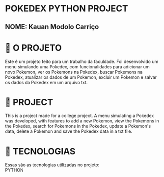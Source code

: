 <h1>POKEDEX PYTHON PROJECT</h1>
<h2>NOME: Kauan Modolo Carriço</h1>

# 🚧 O PROJETO
Este é um projeto feito para um trabalho da faculdade. Foi desenvolvido um menu simulando uma Pokedex, com funcionalidades para adicionar um novo Pokemon, ver os Pokemons na Pokedex, buscar Pokemons na Pokedex, atualizar os dados de um Pokemon, excluir um Pokemon e salvar os dados da Pokedex em um arquivo txt.

# 🚧 PROJECT
This is a project made for a college project. A menu simulating a Pokedex was developed, with features to add a new Pokemon, view the Pokemons in the Pokedex, search for Pokemons in the Pokedex, update a Pokemon's data, delete a Pokemon and save the Pokedex data in a txt file.

# 🚀 TECNOLOGIAS
Essas são as tecnologias utilizadas no projeto:
<br>
PYTHON

